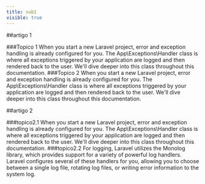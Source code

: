 ```yaml
---
title: sub1
visible: true
---
```


##artigo 1

###Topico 1
When you start a new Laravel project, error and exception handling is already configured for you. The App\Exceptions\Handler class is where all exceptions triggered by your application are logged and then rendered back to the user. We'll dive deeper into this class throughout this documentation.
###Topico 2
When you start a new Laravel project, error and exception handling is already configured for you. The App\Exceptions\Handler class is where all exceptions triggered by your application are logged and then rendered back to the user. We'll dive deeper into this class throughout this documentation.

##artigo 2

###topico2.1
When you start a new Laravel project, error and exception handling is already configured for you. The App\Exceptions\Handler class is where all exceptions triggered by your application are logged and then rendered back to the user. We'll dive deeper into this class throughout this documentation.
###topico2.2
For logging, Laravel utilizes the Monolog library, which provides support for a variety of powerful log handlers. Laravel configures several of these handlers for you, allowing you to choose between a single log file, rotating log files, or writing error information to the system log.
